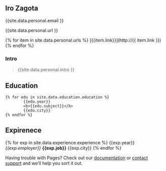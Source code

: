 

## Iro Zagota

{{site.data.personal.email }}

{{site.data.personal.url }}


{% for item in site.data.personal.urls %}
 [{{item.link}}](http://{{ item.link }})
{% endfor %}


### Intro
>{{site.data.personal.intro }}

## Education 
```
{% for edu in site.data.education.education %}
        {{edu.year}}  
        <b>{{edu.subject}}</b>
        {{edu.city}} 
{% endfor %}
```

## Expirenece

{% for exp in site.data.experience.experience %}
        {{exp.year}}  
        *{{exp.employer}}*
        **{{exp.job}}**
        {{exp.city}} 
{% endfor %}

Having trouble with Pages? Check out our [documentation](https://docs.github.com/categories/github-pages-basics/) or [contact support](https://github.com/contact) and we’ll help you sort it out.
